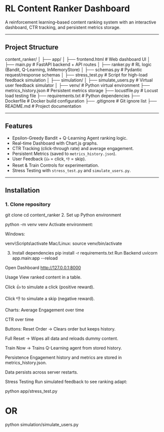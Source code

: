 
# RL Content Ranker Dashboard

A reinforcement learning–based content ranking system with an interactive dashboard, CTR tracking, and persistent metrics storage.

---

## Project Structure
content_ranker/
│
├── app/
│ ├── frontend.html # Web dashboard UI
│ ├── main.py # FastAPI backend + API routes
│ ├── ranker.py # RL logic (Bandit, Q-Learning, InMemoryStore)
│ ├── schemas.py # Pydantic request/response schemas
│ ├── stress_test.py # Script for high-load feedback simulation
│
├── simulation/
│ ├── simulate_users.py # Virtual user feedback simulator
│
├── venv/ # Python virtual environment
├── metrics_history.json # Persistent metrics storage
├── locustfile.py # Locust load testing file
├── requirements.txt # Python dependencies
├── Dockerfile # Docker build configuration
├── .gitignore # Git ignore list
├── README.md # Project documentation



---

## Features
- Epsilon-Greedy Bandit + Q-Learning Agent ranking logic.
- Real-time Dashboard with Chart.js graphs.
- CTR Tracking (click-through rate) and average engagement.
- Persistent Metrics (saved to `metrics_history.json`).
- User Feedback (`👍` = click, `👎` = skip).
- Reset & Train Controls for experimentation.
- Stress Testing with `stress_test.py` and `simulate_users.py`.

---

## Installation

### 1. Clone repository

git clone <your-repo-url>
cd content_ranker
2. Set up Python environment

python -m venv venv
Activate environment:

Windows:


venv\Scripts\activate
Mac/Linux:
source venv/bin/activate

3. Install dependencies
pip install -r requirements.txt
Run Backend
uvicorn app.main:app --reload

Open Dashboard
http://127.0.0.1:8000

Usage
View ranked content in a table.

Click 👍 to simulate a click (positive reward).

Click 👎 to simulate a skip (negative reward).

Charts:
Average Engagement over time

CTR over time

Buttons:
Reset Order → Clears order but keeps history.

Full Reset → Wipes all data and reloads dummy content.

Train Now → Trains Q-Learning agent from stored history.

Persistence
Engagement history and metrics are stored in metrics_history.json.

Data persists across server restarts.

Stress Testing
Run simulated feedback to see ranking adapt:


python app/stress_test.py
# OR
python simulation/simulate_users.py



